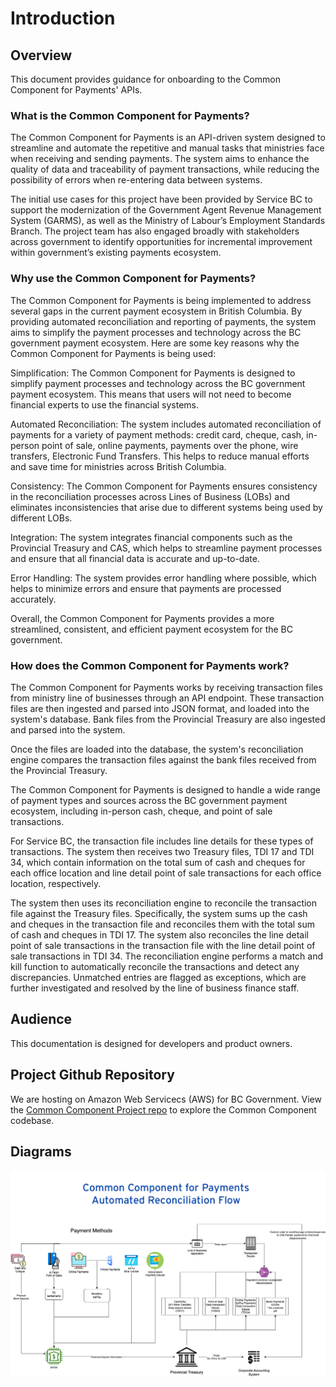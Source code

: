 # Introduction

## Overview
This document provides guidance for onboarding to the Common Component for Payments' APIs.
 
### What is the Common Component for Payments?

The Common Component for Payments is an API-driven system designed to streamline and automate the repetitive and manual tasks that ministries face when receiving and sending payments. The system aims to enhance the quality of data and traceability of payment transactions, while reducing the possibility of errors when re-entering data between systems.

The initial use cases for this project have been provided by Service BC to support the modernization of the Government Agent Revenue Management System (GARMS), as well as the Ministry of Labour’s Employment Standards Branch. The project team has also engaged broadly with stakeholders across government to identify opportunities for incremental improvement within government’s existing payments ecosystem.

### Why use the Common Component for Payments?
The Common Component for Payments is being implemented to address several gaps in the current payment ecosystem in British Columbia. By providing automated reconciliation and reporting of payments, the system aims to simplify the payment processes and technology across the BC government payment ecosystem. Here are some key reasons why the Common Component for Payments is being used:

Simplification: The Common Component for Payments is designed to simplify payment processes and technology across the BC government payment ecosystem. This means that users will not need to become financial experts to use the financial systems.

Automated Reconciliation: The system includes automated reconciliation of payments for a variety of payment methods: credit card, cheque, cash, in-person point of sale, online payments, payments over the phone, wire transfers, Electronic Fund Transfers. This helps to reduce manual efforts and save time for ministries across British Columbia.

Consistency: The Common Component for Payments ensures consistency in the reconciliation processes across Lines of Business (LOBs) and eliminates inconsistencies that arise due to different systems being used by different LOBs.

Integration: The system integrates financial components such as the Provincial Treasury and CAS, which helps to streamline payment processes and ensure that all financial data is accurate and up-to-date.

Error Handling: The system provides error handling where possible, which helps to minimize errors and ensure that payments are processed accurately.

Overall, the Common Component for Payments provides a more streamlined, consistent, and efficient payment ecosystem for the BC government.

### How does the Common Component for Payments work?
The Common Component for Payments works by receiving transaction files from ministry line of businesses through an API endpoint. These transaction files are then ingested and parsed into JSON format, and loaded into the system's database. Bank files from the Provincial Treasury are also ingested and parsed into the system.

Once the files are loaded into the database, the system's reconciliation engine compares the transaction files against the bank files received from the Provincial Treasury. 

The Common Component for Payments is designed to handle a wide range of payment types and sources across the BC government payment ecosystem, including in-person cash, cheque, and point of sale transactions.

For Service BC, the transaction file includes line details for these types of transactions. The system then receives two Treasury files, TDI 17 and TDI 34, which contain information on the total sum of cash and cheques for each office location and line detail point of sale transactions for each office location, respectively.

The system then uses its reconciliation engine to reconcile the transaction file against the Treasury files. Specifically, the system sums up the cash and cheques in the transaction file and reconciles them with the total sum of cash and cheques in TDI 17. The system also reconciles the line detail point of sale transactions in the transaction file with the line detail point of sale transactions in TDI 34. The reconciliation engine performs a match and kill function to automatically reconcile the transactions and detect any discrepancies. Unmatched entries are flagged as exceptions, which are further investigated and resolved by the line of business finance staff.

## Audience
This documentation is designed for developers and product owners.

## Project Github Repository
We are hosting on Amazon Web Servicecs (AWS) for BC Government.
View the
<a href="https://github.com/bcgov/PaymentCommonComponent" title="Common Component">Common Component Project repo</a> to explore the Common Component codebase.


## Diagrams

![Auotmated Reconciliation Diagram](../images/recon.png?raw=true "Reconciliation Diagram")
